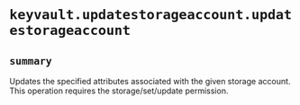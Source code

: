 # `keyvault.updatestorageaccount.updatestorageaccount`

## `summary`
Updates the specified attributes associated with the given storage account. This operation requires the storage/set/update permission.


